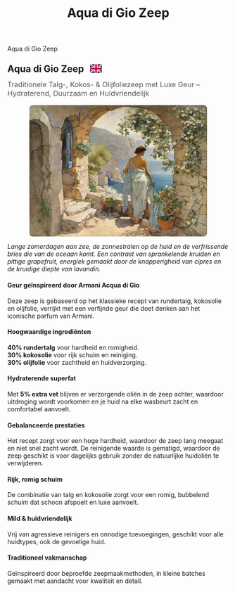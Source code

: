 ﻿---
title: "Aqua di Gio Zeep"
layout: single
author_profile: true
tags: zeep
excerpt_separator: <!--more-->
header:
    overlay_image: random
    overlay_filter: 0.3
    teaser: /assets/images/bull200px.webp
comments: true
---
Aqua di Gio Zeep
<!--more-->
<style>
.page__content > p:first-child {
  display: none;
}
</style>

<div class="lang-content lang-nl" style="display:block;">
  <div class="lang-header" style="display: flex; align-items: center; gap: 1em;">
    <h2 style="margin: 0.5em 0 0.5em;">Aqua di Gio Zeep</h2>
    <div class="lang-switcher">
      <button id="lang-toggle" onclick="toggleLang()" style="background: none; border: none; padding: 0; cursor: pointer;">
        <img id="lang-flag" src="/assets/images/ui/gb.svg" alt="English flag" style="height: 1.5em; vertical-align: middle;">
      </button>
    </div>
  </div>
  <h4 style="margin: 0.2em 0 1em; font-weight: normal; font-size: 1.15em; color: #555;">Traditionele Talg-, Kokos- & Olijfoliezeep met Luxe Geur – Hydraterend, Duurzaam en Huidvriendelijk</h4>
  <img src="/assets/images/content/posts/ArtAquaDiGio.webp" alt="Aqua di Gio Zeep" title="Aqua di Gio" style="display:block; margin:1em auto; max-width:80%; border-radius:8px;" />
  <p><em>Lange zomerdagen aan zee, de zonnestralen op de huid en de verfrissende bries die van de oceaan komt. Een contrast van sprankelende kruiden en pittige grapefruit, energiek gemaakt door de knapperigheid van cipres en de kruidige diepte van lavandin.</em></p>
  <h4>Geur geïnspireerd door Armani Acqua di Gio</h4>
  <p>Deze zeep is gebaseerd op het klassieke recept van rundertalg, kokosolie en olijfolie, verrijkt met een verfijnde geur die doet denken aan het iconische parfum van Armani.</p>
  <h4>Hoogwaardige ingrediënten</h4>
  <p><b>40% rundertalg</b> voor hardheid en romigheid.<br>
     <b>30% kokosolie</b> voor rijk schuim en reiniging.<br>
     <b>30% olijfolie</b> voor zachtheid en huidverzorging.</p>
  <h4>Hydraterende superfat</h4>
  <p>Met <b>5% extra vet</b> blijven er verzorgende oliën in de zeep achter, waardoor uitdroging wordt voorkomen en je huid na elke wasbeurt zacht en comfortabel aanvoelt.</p>
  <h4>Gebalanceerde prestaties</h4>
  <p>Het recept zorgt voor een hoge hardheid, waardoor de zeep lang meegaat en niet snel zacht wordt. De reinigende waarde is gematigd, waardoor de zeep geschikt is voor dagelijks gebruik zonder de natuurlijke huidoliën te verwijderen.</p>
  <h4>Rijk, romig schuim</h4>
  <p>De combinatie van talg en kokosolie zorgt voor een romig, bubbelend schuim dat schoon afspoelt en luxe aanvoelt.</p>
  <h4>Mild & huidvriendelijk</h4>
  <p>Vrij van agressieve reinigers en onnodige toevoegingen, geschikt voor alle huidtypes, ook de gevoelige huid.</p>
  <h4>Traditioneel vakmanschap</h4>
  <p>Geïnspireerd door beproefde zeepmaakmethoden, in kleine batches gemaakt met aandacht voor kwaliteit en detail.</p>
</div>

<div class="lang-content lang-en" style="display:none;">
  <div class="lang-header" style="display: flex; align-items: center; gap: 1em;">
    <h2 style="margin: 0.5em 0 0.5em;">Aqua di Gio Soap</h2>
    <div class="lang-switcher">
      <button id="lang-toggle" onclick="toggleLang()" style="background: none; border: none; padding: 0; cursor: pointer;">
        <img id="lang-flag" src="/assets/images/ui/nl.svg" alt="Dutch flag" style="height: 1.5em; vertical-align: middle;">
      </button>
    </div>
  </div>
  <h4 style="margin: 0.2em 0 1em; font-weight: normal; font-size: 1.15em; color: #555;">Traditional Tallow, Coconut & Olive Oil Soap with Luxurious Fragrance – Moisturizing, Long-Lasting, and Skin-Friendly</h4>
  <img src="/assets/images/content/posts/ArtAquaDiGio.webp" alt="Aqua di Gio Soap" title="Aqua di Gio" style="display:block; margin:1em auto; max-width:80%; border-radius:8px;" />
  <p><em>Long summer days by the sea, sunbeams on your skin, and the refreshing ocean breeze. A contrast of sparkling herbs and zesty grapefruit, energized by the crispness of cypress and the aromatic depth of lavandin.</em></p>
  <h4>Fragrance inspired by Armani Acqua di Gio</h4>
  <p>This soap is based on the classic recipe of beef tallow, coconut oil, and olive oil, enriched with a refined scent reminiscent of Armani's iconic fragrance.</p>
  <h4>Premium Ingredients</h4>
  <p><b>40% beef tallow</b> for hardness and creaminess.<br>
     <b>30% coconut oil</b> for rich lather and cleansing.<br>
     <b>30% olive oil</b> for mildness and skin conditioning.</p>
  <h4>Moisturizing Superfat</h4>
  <p>With a <b>5% superfat</b>, this bar retains extra nourishing oils, helping to prevent dryness and leaving your skin feeling soft and comfortable after every wash.</p>
  <h4>Balanced Performance</h4>
  <p>The recipe achieves a high hardness value, ensuring the bar lasts longer and resists becoming mushy. The cleansing value is moderate, making it suitable for daily use without stripping natural oils.</p>
  <h4>Rich, Creamy Lather</h4>
  <p>The combination of tallow and coconut oil produces a creamy, bubbly foam that rinses clean and feels luxurious.</p>
  <h4>Gentle & Skin-Friendly</h4>
  <p>Free from harsh detergents and unnecessary additives, this soap is ideal for all skin types, including sensitive skin.</p>
  <h4>Traditional Craftsmanship</h4>
  <p>Inspired by time-tested soapmaking methods, this bar is made in small batches with attention to quality and detail.</p>
</div>
